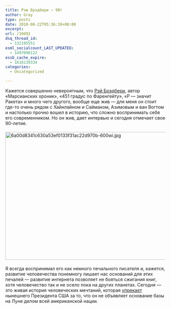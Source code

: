 ```yaml
---
title: Рэю Брэдбери — 90!
author: Gray
type: posts
date: 2010-08-22T05:36:39+00:00
excerpt:
url: /10492
dsq_thread_id:
  - 132195551
esml_socialcount_LAST_UPDATED:
  - 1497096122
essb_cache_expire:
  - 1616139334
categories:
  - Uncategorized

---
```








Кажется совершенно невероятным, что <a href="http://raybradbury.com/" target="_blank">Рэй Брэдбери</a>, автор &laquo;Марсианских хроник&raquo;, &laquo;451 градус по&nbsp;Фаренгейту&raquo;, &laquo;Р&nbsp;&mdash; значит Ракета&raquo; и&nbsp;много чего другого, вообще еще жив&nbsp;&mdash; для меня он&nbsp;стоит где-то очень рядом с&nbsp;Хайнлайном и&nbsp;Саймаком, Азимовым и&nbsp;ван Вогтом и&nbsp;настолько прочно вошел в&nbsp;историю, что сложно воспринимать себя его современником. Но&nbsp;он&nbsp;жив, дает интервью и&nbsp;сегодня отмечает свое <nobr>90-летие.</nobr>

<img src="https://i1.wp.com/forumimg.net/blog/6a00d8341c630a53ef0133f31ac22d970b-600wi.jpg?resize=600%2C400" width="600" height="400" alt="6a00d8341c630a53ef0133f31ac22d970b-600wi.jpg" style="margin-top:5px; margin-bottom:5px;" data-recalc-dims="1" /> 

Я&nbsp;всегда воспринимал его как немного печального писателя&nbsp;и, кажется, развитие человечества понемногу лишает нас оснований для этих печалей&nbsp;&mdash; развитие интернета позволяет не&nbsp;бояться сжигания книг, хотя человечество так и&nbsp;не&nbsp;осело пока на&nbsp;других планетах. Сегодня&nbsp;&mdash; это живая история человеческих мечтаний, которая <a href="http://latimesblogs.latimes.com/herocomplex/2010/08/ray-bradbury-is-sick-of-big-government-our-country-is-in-need-of-a-revolution-.html" target="_blank">упрекает</a> нынешнего Президента США за&nbsp;то, что он&nbsp;не&nbsp;объявляет основание базы на&nbsp;Луне делом всей американской нации.